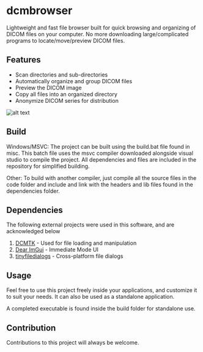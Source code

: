 # dcmbrowser
Lightweight and fast file browser built for quick browsing and organizing of DICOM files on your computer. No more downloading large/complicated programs to locate/move/preview DICOM files.

## Features 
- Scan directories and sub-directories
- Automatically organize and group DICOM files
- Preview the DICOM image
- Copy all files into an organized directory
- Anonymize DICOM series for distribution

![alt text](https://github.com/StafaH/dcmbrowser/blob/master/misc/resources/screenshot_1.PNG "Application Screenshot")

## Build
Windows/MSVC: The project can be built using the build.bat file found in misc. This batch file uses the msvc compiler downloaded alongside visual studio to compile the project. All dependencies and files are included in the repository for simplified building.

Other: To build with another compiler, just compile all the source files in the code folder and include and link with the headers and lib files found in the dependencies folder.

## Dependencies
The following external projects were used in this software, and are acknowledged below
1. [DCMTK](https://dicom.offis.de/dcmtk.php.en) - Used for file loading and manipulation
2. [Dear ImGui](https://github.com/ocornut/imgui) - Immediate Mode UI
3. [tinyfiledialogs](https://github.com/native-toolkit/tinyfiledialogs) - Cross-platform file dialogs

## Usage
Feel free to use this project freely inside your applications, and customize it to suit your needs. It can also be used as a standalone application.

A completed executable is found inside the build folder for standalone use.

## Contribution
Contributions to this project will always be welcome. 
